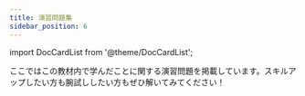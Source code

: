 ```yaml
---
title: 演習問題集
sidebar_position: 6
---
```


import DocCardList from '@theme/DocCardList';

ここではこの教材内で学んだことに関する演習問題を掲載しています。スキルアップしたい方も腕試ししたい方もぜひ解いてみてください！

<DocCardList />
